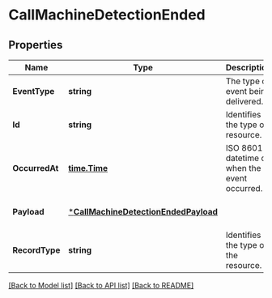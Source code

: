 # CallMachineDetectionEnded

## Properties
Name | Type | Description | Notes
------------ | ------------- | ------------- | -------------
**EventType** | **string** | The type of event being delivered. | [optional] [default to null]
**Id** | **string** | Identifies the type of resource. | [optional] [default to null]
**OccurredAt** | [**time.Time**](time.Time.md) | ISO 8601 datetime of when the event occurred. | [optional] [default to null]
**Payload** | [***CallMachineDetectionEndedPayload**](CallMachineDetectionEnded_payload.md) |  | [optional] [default to null]
**RecordType** | **string** | Identifies the type of the resource. | [optional] [default to null]

[[Back to Model list]](../README.md#documentation-for-models) [[Back to API list]](../README.md#documentation-for-api-endpoints) [[Back to README]](../README.md)

